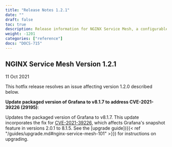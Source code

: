 ```yaml
---
title: "Release Notes 1.2.1"
date: ""
draft: false
toc: true
description: Release information for NGINX Service Mesh, a configurable, low‑latency infrastructure layer designed to handle a high volume of network‑based interprocess communication among application infrastructure services using application programming interfaces (APIs). Lists of new features and known issues are provided.
weight: -1201
categories: ["reference"]
docs: "DOCS-715"
---
```


## NGINX Service Mesh Version 1.2.1

11 Oct 2021

<!-- vale off -->

This hotfix release resolves an issue affecting version 1.2.0 described below.

**Update packaged version of Grafana to v8.1.7 to address CVE-2021-39226 (29195)**:

Updates the packaged version of Grafana to v8.1.7. This update incorporates the fix for [CVE-2021-39226](https://cve.mitre.org/cgi-bin/cvename.cgi?name=CVE-2021-39226), which affects Grafana's snapshot feature in versions 2.0.1 to 8.1.5.  See the [upgrade guide]({{< ref "/guides/upgrade.md#nginx-service-mesh-101" >}}) for instructions on upgrading.
